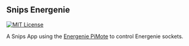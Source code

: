 ## Snips Energenie
[![MIT License](https://img.shields.io/badge/license-MIT-blue.svg)](https://github.com/snipsco/snips-app-template-py/blob/master/LICENSE)

A Snips App using the [Energenie PiMote](https://energenie4u.co.uk/catalogue/product/ENER002-2PI) to control Energenie sockets.
